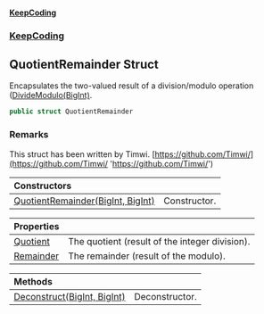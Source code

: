 #### [KeepCoding](index.md 'index')
### [KeepCoding](KeepCoding.md 'KeepCoding')
## QuotientRemainder Struct
Encapsulates the two-valued result of a division/modulo operation ([DivideModulo(BigInt)](BigInt.DivideModulo.hKNytB2JMgJyLX17vZnr3Q.md 'KeepCoding.BigInt.DivideModulo(KeepCoding.BigInt)').  
```csharp
public struct QuotientRemainder
```
### Remarks
This struct has been written by Timwi. [https://github.com/Timwi/](https://github.com/Timwi/ 'https://github.com/Timwi/')

| Constructors | |
| :--- | :--- |
| [QuotientRemainder(BigInt, BigInt)](QuotientRemainder..ctor.v3QmkZhplQ6mGlK4dFwwpw.md 'KeepCoding.QuotientRemainder.QuotientRemainder(KeepCoding.BigInt, KeepCoding.BigInt)') | Constructor.<br/> |

| Properties | |
| :--- | :--- |
| [Quotient](QuotientRemainder.Quotient.md 'KeepCoding.QuotientRemainder.Quotient') | The quotient (result of the integer division).<br/> |
| [Remainder](QuotientRemainder.Remainder.md 'KeepCoding.QuotientRemainder.Remainder') | The remainder (result of the modulo).<br/> |

| Methods | |
| :--- | :--- |
| [Deconstruct(BigInt, BigInt)](QuotientRemainder.Deconstruct.sVkB5HRiOyGPXy0DZrh+0Q.md 'KeepCoding.QuotientRemainder.Deconstruct(KeepCoding.BigInt, KeepCoding.BigInt)') | Deconstructor.<br/> |
